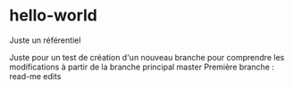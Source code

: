 # hello-world
Juste un référentiel 

Juste pour un test de création d'un nouveau branche pour comprendre les modifications à partir de la branche principal master
Première branche : read-me edits
